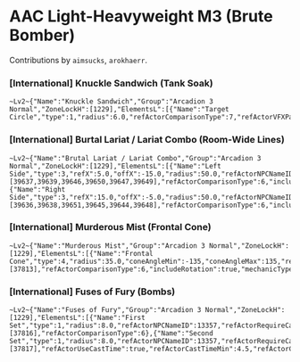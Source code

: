 # AAC Light-Heavyweight M3 (Brute Bomber)

Contributions by `aimsucks`, `arokhaerr`.

### [International] Knuckle Sandwich (Tank Soak)

```
~Lv2~{"Name":"Knuckle Sandwich","Group":"Arcadion 3 Normal","ZoneLockH":[1229],"ElementsL":[{"Name":"Target Circle","type":1,"radius":6.0,"refActorComparisonType":7,"refActorVFXPath":"vfx/lockon/eff/m0676trg_tw_d0t1p.avfx","refActorVFXMax":6000,"mechanicType":1}]}
```

### [International] Burtal Lariat / Lariat Combo (Room-Wide Lines)

```
~Lv2~{"Name":"Brutal Lariat / Lariat Combo","Group":"Arcadion 3 Normal","ZoneLockH":[1229],"ElementsL":[{"Name":"Left Side","type":3,"refX":5.0,"offX":-15.0,"radius":50.0,"refActorNPCNameID":13356,"refActorRequireCast":true,"refActorCastId":[39637,39639,39646,39650,39647,39649],"refActorComparisonType":6,"includeRotation":true,"mechanicType":1},{"Name":"Right Side","type":3,"refX":15.0,"offX":-5.0,"radius":50.0,"refActorNPCNameID":13356,"refActorRequireCast":true,"refActorCastId":[39636,39638,39651,39645,39644,39648],"refActorComparisonType":6,"includeRotation":true,"mechanicType":1}]}
```

### [International] Murderous Mist (Frontal Cone)

```
~Lv2~{"Name":"Murderous Mist","Group":"Arcadion 3 Normal","ZoneLockH":[1229],"ElementsL":[{"Name":"Frontal Cone","type":4,"radius":35.0,"coneAngleMin":-135,"coneAngleMax":135,"refActorNPCNameID":13356,"refActorRequireCast":true,"refActorCastId":[37813],"refActorComparisonType":6,"includeRotation":true,"mechanicType":1}]}
```

### [International] Fuses of Fury (Bombs)

```
~Lv2~{"Name":"Fuses of Fury","Group":"Arcadion 3 Normal","ZoneLockH":[1229],"ElementsL":[{"Name":"First Set","type":1,"radius":8.0,"refActorNPCNameID":13357,"refActorRequireCast":true,"refActorCastId":[37816],"refActorComparisonType":6},{"Name":"Second Set","type":1,"radius":8.0,"refActorNPCNameID":13357,"refActorRequireCast":true,"refActorCastId":[37817],"refActorUseCastTime":true,"refActorCastTimeMin":4.5,"refActorCastTimeMax":8.0,"refActorComparisonType":6}]}
```
